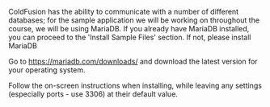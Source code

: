 ColdFusion has the ability to communicate with a number of different databases;
for the sample application we will be working on throughout the course, we will be
using MariaDB. If you already have MariaDB installed, you can proceed to the
'Install Sample Files' section. If not, please install MariaDB

Go to <https://mariadb.com/downloads/> and download the latest version for your
operating system.

Follow the on-screen instructions when installing, while leaving any settings
(especially ports - use 3306) at their default value.